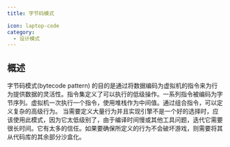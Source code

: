 ```yaml
---
title: 字节码模式

icon: laptop-code
category:
  - 设计模式
---
```


## 概述

字节码模式(bytecode pattern)
的目的是通过将数据编码为虚拟机的指令来为行为提供数据的灵活性。指令集定义了可以执行的低级操作。一系列指令被编码为字节序列。虚拟机一次执行一个指令，使用堆栈作为中间值。通过组合指令，可以定义复杂的高级行为。
当需要定义大量行为并且实现引擎不是一个好的选择时，应该使用此模式，因为它太低级别了，由于编译时间慢或其他工具问题，迭代它需要很长时间。它有太多的信任。如果要确保所定义的行为不会破坏游戏，则需要将其从代码库的其余部分沙盒化。
